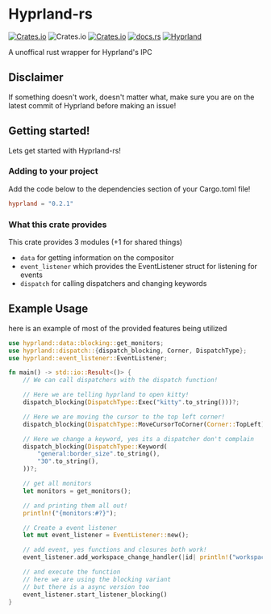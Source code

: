 # Hyprland-rs

[![Crates.io](https://img.shields.io/crates/v/hyprland)](https://crates.io/crates/hyprland)
![Crates.io](https://img.shields.io/crates/d/hyprland)
[![Crates.io](https://img.shields.io/crates/l/hyprland)](https://www.gnu.org/licenses/gpl-3.0.html)
[![docs.rs](https://img.shields.io/docsrs/hyprland)](https://docs.rs/hyprland)
[![Hyprland](https://img.shields.io/badge/Made%20for-Hyprland-blue)](https://github.com/hyprwm/Hyprland)

A unoffical rust wrapper for Hyprland's IPC

## Disclaimer
If something doesn't work, doesn't matter what,
make sure you are on the latest commit of Hyprland before making an issue!

## Getting started!

Lets get started with Hyprland-rs!

### Adding to your project

Add the code below to the dependencies section of your Cargo.toml file!

```toml
hyprland = "0.2.1"
```

### What this crate provides

This crate provides 3 modules (+1 for shared things)
 - `data` for getting information on the compositor
 - `event_listener` which provides the EventListener struct for listening for events
 - `dispatch` for calling dispatchers and changing keywords

## Example Usage

here is an example of most of the provided features being utilized

```rust ,no_run
use hyprland::data::blocking::get_monitors;
use hyprland::dispatch::{dispatch_blocking, Corner, DispatchType};
use hyprland::event_listener::EventListener;

fn main() -> std::io::Result<()> {
    // We can call dispatchers with the dispatch function!

    // Here we are telling hyprland to open kitty!
    dispatch_blocking(DispatchType::Exec("kitty".to_string()))?;

    // Here we are moving the cursor to the top left corner!
    dispatch_blocking(DispatchType::MoveCursorToCorner(Corner::TopLeft))?;

    // Here we change a keyword, yes its a dispatcher don't complain
    dispatch_blocking(DispatchType::Keyword(
        "general:border_size".to_string(),
        "30".to_string(),
    ))?;

    // get all monitors
    let monitors = get_monitors();

    // and printing them all out!
    println!("{monitors:#?}");

    // Create a event listener
    let mut event_listener = EventListener::new();

    // add event, yes functions and closures both work!
    event_listener.add_workspace_change_handler(|id| println!("workspace changed to {id:#?}"));

    // and execute the function
    // here we are using the blocking variant
    // but there is a async version too
    event_listener.start_listener_blocking()
}
```
